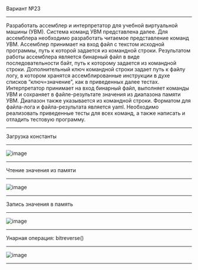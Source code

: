 Вариант №23

-------------------------------------------------

Разработать ассемблер и интерпретатор для учебной виртуальной машины 
(УВМ). Система команд УВМ представлена далее. 
Для ассемблера необходимо разработать читаемое представление команд 
УВМ. Ассемблер принимает на вход файл с текстом исходной программы, путь к 
которой задается из командной строки. Результатом работы ассемблера является 
бинарный файл в виде последовательности байт, путь к которому задается из 
командной строки. Дополнительный ключ командной строки задает путь к файлу
логу, в котором хранятся ассемблированные инструкции в духе списков 
“ключ=значение”, как в приведенных далее тестах. 
Интерпретатор принимает на вход бинарный файл, выполняет команды УВМ 
и сохраняет в файле-результате значения из диапазона памяти УВМ. Диапазон 
также указывается из командной строки. 
Форматом для файла-лога и файла-результата является yaml. 
Необходимо реализовать приведенные тесты для всех команд, а также 
написать и отладить тестовую программу.

-------------------------------------------------

Загрузка константы 

-------------------------------------------------

![image](https://github.com/user-attachments/assets/679dcd16-a704-4259-9bc5-d708303412cf)


-------------------------------------------------
Чтение значения из памяти

-------------------------------------------------

![image](https://github.com/user-attachments/assets/72cbd0e5-dd5e-4e2e-b72d-90b2ba3d8ac8)

-------------------------------------------------
Запись значения в память 

-------------------------------------------------

![image](https://github.com/user-attachments/assets/ee0d19a8-5373-4cb5-bf8b-7bf9801ecdaf)

-------------------------------------------------
Унарная операция: bitreverse()

-------------------------------------------------

![image](https://github.com/user-attachments/assets/8fb9c2f7-be85-48d3-9d20-2aee6b20b382)

-------------------------------------------------

